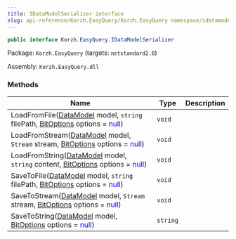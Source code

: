 ```yaml
---
title: IDataModelSerializer interface
slug: api-reference/Korzh.EasyQuery/Korzh.EasyQuery namespace/idatamodelserializer-interface
---
```



```csharp
public interface Korzh.EasyQuery.IDataModelSerializer

```
Package: `Korzh.EasyQuery` (targets: `netstandard2.0`)

Assembly: `Korzh.EasyQuery.dll`

### Methods

| Name | Type | Description | 
| --- | --- | --- | 
| LoadFromFile([DataModel](/api-reference/korzh-easyquery/korzh-easyquery-namespace/datamodel-class) model, `string` filePath, [BitOptions](/api-reference/easydata-core/easydata-namespace/bitoptions-class) options = <span style='color: blue'>null</span>) | `void` |  | 
| LoadFromStream([DataModel](/api-reference/korzh-easyquery/korzh-easyquery-namespace/datamodel-class) model, `Stream` stream, [BitOptions](/api-reference/easydata-core/easydata-namespace/bitoptions-class) options = <span style='color: blue'>null</span>) | `void` |  | 
| LoadFromString([DataModel](/api-reference/korzh-easyquery/korzh-easyquery-namespace/datamodel-class) model, `string` content, [BitOptions](/api-reference/easydata-core/easydata-namespace/bitoptions-class) options = <span style='color: blue'>null</span>) | `void` |  | 
| SaveToFile([DataModel](/api-reference/korzh-easyquery/korzh-easyquery-namespace/datamodel-class) model, `string` filePath, [BitOptions](/api-reference/easydata-core/easydata-namespace/bitoptions-class) options = <span style='color: blue'>null</span>) | `void` |  | 
| SaveToStream([DataModel](/api-reference/korzh-easyquery/korzh-easyquery-namespace/datamodel-class) model, `Stream` stream, [BitOptions](/api-reference/easydata-core/easydata-namespace/bitoptions-class) options = <span style='color: blue'>null</span>) | `void` |  | 
| SaveToString([DataModel](/api-reference/korzh-easyquery/korzh-easyquery-namespace/datamodel-class) model, [BitOptions](/api-reference/easydata-core/easydata-namespace/bitoptions-class) options = <span style='color: blue'>null</span>) | `string` |  |